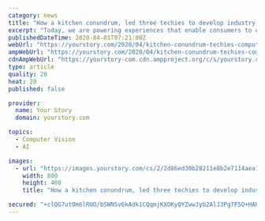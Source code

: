```yaml
---
category: news
title: "How a kitchen conundrum, led three techies to develop industry-winning computer vision platform used by the likes of Samsung and IFB"
excerpt: "Today, we are powering experiences that enable consumers to engage with food in meaningful ways,” says Anoop Balakrishnan, Co-founder, Agrima Infotech, a Kochi-based startup that today has two very successful products --RecipeBook, an intelligent recipe discovery platform and Psyight a dedicated computer vision platform for recognising raw ..."
publishedDateTime: 2020-04-01T07:21:00Z
webUrl: "https://yourstory.com/2020/04/kitchen-conundrum-techies-computer-vision-platform"
ampWebUrl: "https://yourstory.com/2020/04/kitchen-conundrum-techies-computer-vision-platform/amp"
cdnAmpWebUrl: "https://yourstory-com.cdn.ampproject.org/c/s/yourstory.com/2020/04/kitchen-conundrum-techies-computer-vision-platform/amp"
type: article
quality: 28
heat: 28
published: false

provider:
  name: Your Story
  domain: yourstory.com

topics:
  - Computer Vision
  - AI

images:
  - url: "https://images.yourstory.com/cs/2/2d86ed30b28211e8b2e7114aea10c711/Imagen0ig-1585723493605.jpg?fm=png&auto=format"
    width: 800
    height: 400
    title: "How a kitchen conundrum, led three techies to develop industry-winning computer vision platform used by the likes of Samsung and IFB"

secured: "+clQG7utOm6lRUO/bSWNSv6kAdk1CQqmjKXOKyQYZwwJyb2AlJ3Pg7F5O+HAHrEkq2atCYxwDdeLWD6wSqb3Ja4GCiINY0BZSu22uZ9wfG7U3bnoMh56O5zed3ZloENiq0TMDmi1DYJ4Y9LR5yqEZhpUzOx5cq8+Cep/wKaGGRZfF/ym8UlxgjtVOnGFMuQP3YsS4/sdPOJFxCjg5taP54QggkXrKdU4VCCmzmbyIyRpanLHEgs7CuzrfWuaE8PAbftBadzPF+kp1RFzTEDE0yPb9jcH9NjyXGrIYl3We6kavCQOA8whJWhAJL2Hll9V;i3VCoteIWZnrZ/FIjLHnAA=="
---
```


